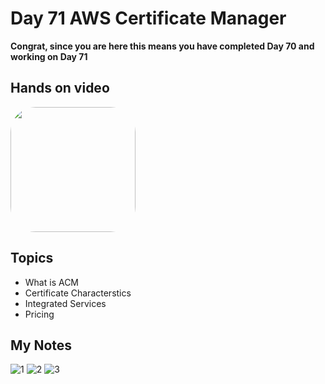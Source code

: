 # Day 71 AWS Certificate Manager

**Congrat, since you are here this means you have completed Day 70 and working on Day 71**

## Hands on video
<a href="https://youtu.be/2YpJazgtLrU">
<img src="https://i3.ytimg.com/vi/2YpJazgtLrU/hqdefault.jpg" align="center" width="200" style="border-radius:40px" />
</a>

## Topics
  - What is ACM
  - Certificate Characterstics
  - Integrated Services
  - Pricing

## My Notes
  ![1](https://user-images.githubusercontent.com/41295276/129162515-a9f7aa7a-6302-472e-b407-3ecd3f5588a6.jpeg)
  ![2](https://user-images.githubusercontent.com/41295276/129162526-bb3ee174-6bc4-456f-8617-d63330efda13.jpeg)
  ![3](https://user-images.githubusercontent.com/41295276/129162530-f1530692-bf8f-476f-9665-70c86b732833.jpeg)

